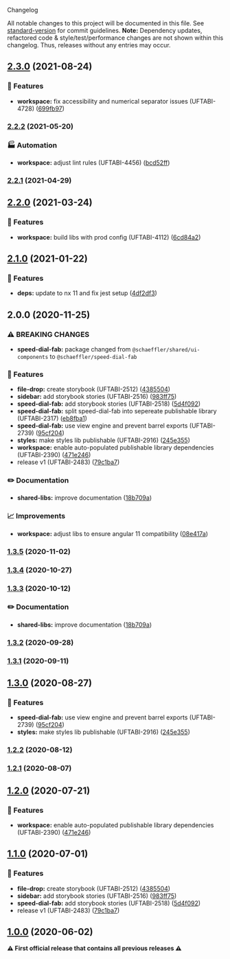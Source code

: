  Changelog

All notable changes to this project will be documented in this file. See [standard-version](https://github.com/conventional-changelog/standard-version) for commit guidelines.
**Note:** Dependency updates, refactored code & style/test/performance changes are not shown within this changelog. Thus, releases without any entries may occur.

## [2.3.0](https://github.com/Schaeffler-Group/frontend-schaeffler/compare/speed-dial-fab-v2.3.0...speed-dial-fab-v2.2.2) (2021-08-24)


### 🎸 Features

* **workspace:** fix accessibility and numerical separator issues (UFTABI-4728) ([699fb97](https://github.com/Schaeffler-Group/frontend-schaeffler/commit/699fb97a63a9069d847dfa489386da561028e5ea))

### [2.2.2](///compare/speed-dial-fab-v2.2.2...speed-dial-fab-v2.2.1) (2021-05-20)


### 🏭 Automation

* **workspace:** adjust lint rules (UFTABI-4456) ([bcd52ff](///commit/bcd52ffddcf2011986085d510bc54488903a90dc))

### [2.2.1](///compare/speed-dial-fab-v2.2.1...speed-dial-fab-v2.2.0) (2021-04-29)

## [2.2.0](///compare/speed-dial-fab-v2.2.0...speed-dial-fab-v2.1.0) (2021-03-24)


### 🎸 Features

* **workspace:** build libs with prod config (UFTABI-4112) ([6cd84a2](///commit/6cd84a2b3f3b5fe695d93c28e6cf5eb69bf6c205))

## [2.1.0](///compare/speed-dial-fab-v2.1.0...speed-dial-fab-v2.0.0) (2021-01-22)


### 🎸 Features

* **deps:** update to nx 11 and fix jest setup ([4df2df3](///commit/4df2df38f8a3fa29abae9b9f736e7d237344541b))

## 2.0.0 (2020-11-25)


### ⚠ BREAKING CHANGES

* **speed-dial-fab:** package changed from `@schaeffler/shared/ui-components` to `@schaeffler/speed-dial-fab`

### 🎸 Features

* **file-drop:** create storybook (UFTABI-2512) ([4385504](///commit/4385504e3d79f4145b3d1831fe5d01297b19c4c1))
* **sidebar:** add storybook stories (UFTABI-2516) ([983ff75](///commit/983ff7543a52c564b3b60c5d02f2b438a3a19fa1))
* **speed-dial-fab:** add storybook stories (UFTABI-2518) ([5d4f092](///commit/5d4f092a14c6e8e4d926d29a4d1cd532957a6eee))
* **speed-dial-fab:** split speed-dial-fab into sepereate publishable library (UFTABI-2317) ([eb8fba1](///commit/eb8fba1cd4856dc3e6319368c694b2d3ac33cd26))
* **speed-dial-fab:** use view engine and prevent barrel exports (UFTABI-2739) ([95cf204](///commit/95cf204f4d7420cd366f7453da41a3c98946df59))
* **styles:** make styles lib publishable (UFTABI-2916) ([245e355](///commit/245e355c6de4dafff18bdf03301074adb41669c3))
* **workspace:** enable auto-populated publishable library dependencies (UFTABI-2390) ([471e246](///commit/471e246144837957500060590020b380a0940c39))
* release v1 (UFTABI-2483) ([79c1ba7](///commit/79c1ba7c6c1af8ccd909083d91fffbe0ae017ebb))


### ✏️ Documentation

* **shared-libs:** improve documentation ([18b709a](///commit/18b709a184a4ff7c2c342620bfec4a297831ae6e))


### 📈 Improvements

* **workspace:** adjust libs to ensure angular 11 compatibility ([08e417a](///commit/08e417a2e3a8c2404681863ff6466216e9ba80c6))

### [1.3.5](///compare/v1.9.0...v1.3.5) (2020-11-02)

### [1.3.4](https://gitlab.schaeffler.com/frontend-schaeffler/schaeffler-frontend/compare/v1.9.0...v1.3.4) (2020-10-27)

### [1.3.3](///compare/v1.7.0...v1.3.3) (2020-10-12)


### ✏️ Documentation

* **shared-libs:** improve documentation ([18b709a](///commit/18b709a184a4ff7c2c342620bfec4a297831ae6e))

### [1.3.2](///compare/v1.6.0...v1.3.2) (2020-09-28)

### [1.3.1](///compare/v1.5.0...v1.3.1) (2020-09-11)

## [1.3.0](///compare/v1.4.0...v1.3.0) (2020-08-27)


### 🎸 Features

* **speed-dial-fab:** use view engine and prevent barrel exports (UFTABI-2739) ([95cf204](///commit/95cf204f4d7420cd366f7453da41a3c98946df59))
* **styles:** make styles lib publishable (UFTABI-2916) ([245e355](///commit/245e355c6de4dafff18bdf03301074adb41669c3))

### [1.2.2](///compare/v1.3.0...v1.2.2) (2020-08-12)

### [1.2.1](///compare/v1.2.0...v1.2.1) (2020-08-07)

## [1.2.0](///compare/v1.1.0...v1.2.0) (2020-07-21)


### 🎸 Features

* **workspace:** enable auto-populated publishable library dependencies (UFTABI-2390) ([471e246](///commit/471e246144837957500060590020b380a0940c39))

## [1.1.0](///compare/v0.5.0...v1.1.0) (2020-07-01)


### 🎸 Features

* **file-drop:** create storybook (UFTABI-2512) ([4385504](///commit/4385504e3d79f4145b3d1831fe5d01297b19c4c1))
* **sidebar:** add storybook stories (UFTABI-2516) ([983ff75](///commit/983ff7543a52c564b3b60c5d02f2b438a3a19fa1))
* **speed-dial-fab:** add storybook stories (UFTABI-2518) ([5d4f092](///commit/5d4f092a14c6e8e4d926d29a4d1cd532957a6eee))
* release v1 (UFTABI-2483) ([79c1ba7](///commit/79c1ba7c6c1af8ccd909083d91fffbe0ae017ebb))

## [1.0.0](///compare/v0.5.0...v1.0.0) (2020-06-02)

**⚠ First official release that contains all previous releases ⚠**